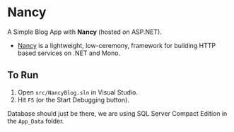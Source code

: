 Nancy
=====

A Simple Blog App with **Nancy** (hosted on ASP.NET).

* [Nancy](http://nancyfx.org) is a lightweight, low-ceremony, framework for building HTTP based services on .NET and Mono.


To Run
------

1. Open `src/NancyBlog.sln` in Visual Studio.
2. Hit `F5` (or the Start Debugging button).

Database should just be there, we are using SQL Server Compact Edition in the `App_Data` folder.
